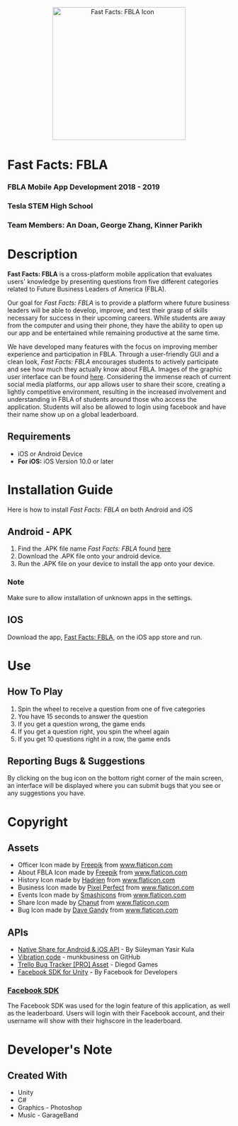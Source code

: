 <p align="center">
<img src="https://github.com/kinzorPark/FBLA-Mobile-App-Development/blob/master/FBLA%20Mobile%20App%20Development/Assets/Images/icon.png" alt="Fast Facts: FBLA Icon" width=300>
</p>

# Fast Facts: FBLA
### FBLA Mobile App Development 2018 - 2019
### Tesla STEM High School
### Team Members: An Doan, George Zhang, Kinner Parikh

# Description
**Fast Facts: FBLA** is a cross-platform mobile application that evaluates users' knowledge by presenting questions from five different categories related to Future Business Leaders of America (FBLA).

Our goal for *Fast Facts: FBLA* is to provide a platform where future business leaders will be able to develop, improve, and test their grasp of skills necessary for success in their upcoming careers. While students are away from the computer and using their phone, they have the ability to open up our app and be entertained while remaining productive at the same time.

We have developed many features with the focus on improving member experience and participation in FBLA. Through a user-friendly GUI and a clean look, *Fast Facts: FBLA* encourages students to actively participate and see how much they actually know about FBLA. Images of the graphic user interface can be found [here](https://github.com/kinzorPark/FBLA-Mobile-App-Development/blob/master/GUI.pdf). Considering the immense reach of current social media platforms, our app allows user to share their score, creating a lightly competitive environment, resulting in the increased involvement and understanding in FBLA of students around those who access the application. Students will also be allowed to login using facebook and have their name show up on a global leaderboard.

## Requirements
* iOS or Android Device 
* **For iOS:** iOS Version 10.0 or later

# Installation Guide
Here is how to install *Fast Facts: FBLA* on both Android and iOS

## Android - APK
1. Find the .APK file name *Fast Facts: FBLA* found [here](https://github.com/kinzorPark/FBLA-Mobile-App-Development/blob/master/Builds/FinalBuild.apk)
2. Download the .APK file onto your android device. 
3. Run the .APK file on your device to install the app onto your device. 
### Note
Make sure to allow installation of unknown apps in the settings.

## IOS
Download the app, [Fast Facts: FBLA](https://www.apple.com/ios/app-store/), on the iOS app store and run.

# Use
  
## How To Play
1. Spin the wheel to receive a question from one of five categories
2. You have 15 seconds to answer the question
3. If you get a question wrong, the game ends
4. If you get a question right, you spin the wheel again
5. If you get 10 questions right in a row, the game ends

## Reporting Bugs & Suggestions
By clicking on the bug icon on the bottom right corner of the main screen, an interface will be displayed where you can submit bugs that you see or any suggestions you have.

# Copyright
## Assets
* Officer Icon made by [Freepik](https://www.freepik.com/) from www.flaticon.com
* About FBLA Icon made by [Freepik](https://www.freepik.com/) from www.flaticon.com
* History Icon made by [Hadrien](https://hadrien.co/) from www.flaticon.com
* Business Icon made by [Pixel Perfect](https://icon54.com/) from www.flaticon.com
* Events Icon made by [Smashicons](https://smashicons.com/) from www.flaticon.com
* Share Icon made by [Chanut](https://www.flaticon.com/authors/chanut) from www.flaticon.com
* Bug Icon made by [Dave Gandy](https://fontawesome.com/?from=io) from www.flaticon.com

## APIs
* [Native Share for Android & iOS API](https://assetstore.unity.com/packages/tools/integration/native-share-for-android-ios-112731) - By Süleyman Yasir Kula
* [Vibration code](https://gist.github.com/munkbusiness/9e0a7d41bb9c0eb229fd8f2313941564) - munkbusiness on GitHub
* [Trello Bug Tracker [PRO] Asset](https://assetstore.unity.com/packages/tools/integration/trello-bug-tracker-pro-75613) - Diegod Games
* [Facebook SDK for Unity](https://developers.facebook.com/docs/unity/) - By Facebook for Developers
### [Facebook SDK](https://developers.facebook.com/docs/unity/)
The Facebook SDK was used for the login feature of this application, as well as the leaderboard. Users will login with their Facebook account, and their username will show with their highscore in the leaderboard. 

# Developer's Note
## Created With
* Unity
* C#
* Graphics - Photoshop
* Music - GarageBand
